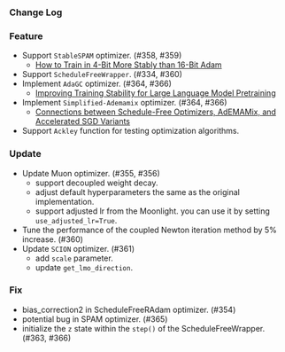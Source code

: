 ### Change Log

### Feature

* Support `StableSPAM` optimizer. (#358, #359)
    * [How to Train in 4-Bit More Stably than 16-Bit Adam](https://arxiv.org/abs/2502.17055?)
* Support `ScheduleFreeWrapper`. (#334, #360)
* Implement `AdaGC` optimizer. (#364, #366)
    * [Improving Training Stability for Large Language Model Pretraining](https://arxiv.org/abs/2502.11034)
* Implement `Simplified-Ademamix` optimizer. (#364, #366)
    * [Connections between Schedule-Free Optimizers, AdEMAMix, and Accelerated SGD Variants](https://arxiv.org/abs/2502.02431)
* Support `Ackley` function for testing optimization algorithms.

### Update

* Update Muon optimizer. (#355, #356)
    * support decoupled weight decay.
    * adjust default hyperparameters the same as the original implementation.
    * support adjusted lr from the Moonlight. you can use it by setting `use_adjusted_lr=True`.
* Tune the performance of the coupled Newton iteration method by 5% increase. (#360)
* Update `SCION` optimizer. (#361)
    * add `scale` parameter.
    * update `get_lmo_direction`.

### Fix

* bias_correction2 in ScheduleFreeRAdam optimizer. (#354)
* potential bug in SPAM optimizer. (#365)
* initialize the `z` state within the `step()` of the ScheduleFreeWrapper. (#363, #366)

